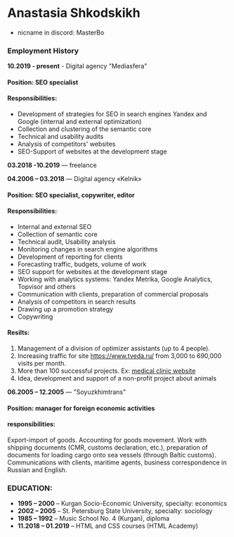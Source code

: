 # Anastasia Shkodskikh

* nicname in discord: MasterBo

### **Employment History**  

**10.2019 - present** - Digital agency "Mediasfera"

#### Position: SEO specialist

#### Responsibilities: 

* Development of strategies for SEO in search engines Yandex and Google (internal and external optimization)
* Collection and clustering of the semantic core
* Technical and usability audits
* Analysis of competitors' websites
* SEO-Support of websites at the development stage

**03.2018 -10.2019** ― freelance

**04.2006 – 03.2018** ― Digital agency «Kelnik»

#### Position: SEO specialist, copywriter, editor

#### Responsibilities:

* Internal and external SEO
* Collection of semantic core
* Technical audit, Usability analysis
* Monitoring changes in search engine algorithms
* Development of reporting for clients
* Forecasting traffic, budgets, volume of work
* SEO support for websites at the development stage
* Working with analytics systems: Yandex Metrika, Google Analytics, Topvisor and others
* Communication with clients, preparation of commercial proposals
* Analysis of competitors in search results
* Drawing up a promotion strategy
* Copywriting

#### Resilts: 
1. Management of a division of optimizer assistants (up to 4 people).
1. Increasing traffic for site https://www.tveda.ru/ from 3,000 to 690,000 visits per month.
1. More than 100 successful projects. Ex: [medical clinic website](https://www.krasotamed.ru/)
1. Idea, development and support of a non-profit project about animals

**06.2005 – 12.2005** ― "Soyuzkhimtrans"

#### Position:  manager for foreign economic activities

#### responsibilities: 

Export-import of goods. Accounting for goods movement. Work with shipping documents (CMR, customs declaration, etc.), preparation of documents for loading cargo onto sea vessels (through Baltic customs). Communications with clients, maritime agents, business correspondence in Russian and English.

### EDUCATION:

* **1995 – 2000** – Kurgan Socio-Economic University, specialty: economics
* **2002 – 2005** – St. Petersburg State University, specialty: sociology
* **1985 – 1992** – Music School No. 4 (Kurgan), diploma
* **11.2018 – 01.2019** – HTML and CSS courses (HTML Academy)



